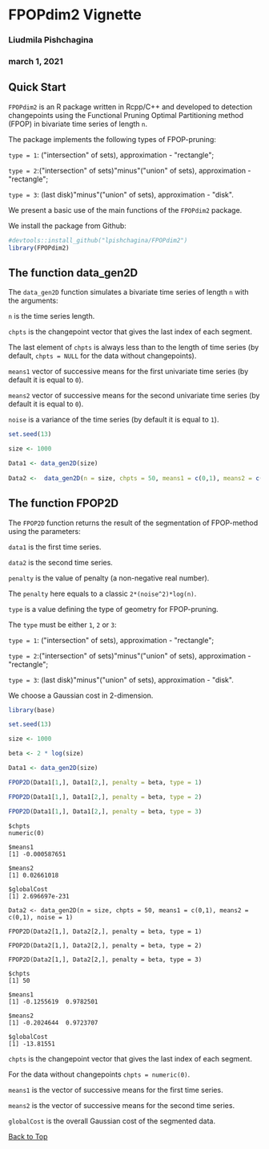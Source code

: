 <a id="top"></a>
#  FPOPdim2 Vignette
### Liudmila Pishchagina
### march 1, 2021

## Quick Start

`FPOPdim2` is an R package written in Rcpp/C++ and developed to detection changepoints using the Functional Pruning Optimal Partitioning method (FPOP) in bivariate time series of length `n`. 

The package implements the following types of FPOP-pruning: 

`type = 1`: ("intersection" of sets), approximation - "rectangle"; 

`type = 2`:("intersection" of sets)"minus"("union" of sets), approximation - "rectangle";

`type = 3`: (last disk)"minus"("union" of sets), approximation - "disk".


We present a basic use of the main functions of the `FPOPdim2` package. 

We install the package from Github:

```r
#devtools::install_github("lpishchagina/FPOPdim2")
library(FPOPdim2)
```

## The function data_gen2D

The `data_gen2D` function simulates a bivariate time series of length `n` with the arguments:

`n`  is the time series length.

`chpts` is the changepoint vector that gives the last index of each segment.

The last element of `chpts` is always less than to the length of time series (by default, `chpts = NULL`  for the data without changepoints). 

`means1` vector of successive means for the first univariate time series (by default it is equal to `0`).

`means2` vector of successive means for the second univariate time series (by default it is equal to `0`).

`noise` is a variance of the time series (by default it is equal to `1`).


```r
set.seed(13)

size <- 1000

Data1 <- data_gen2D(size) 
 
Data2 <-  data_gen2D(n = size, chpts = 50, means1 = c(0,1), means2 = c(0,1), noise = 1)
```
## The function FPOP2D

The `FPOP2D` function returns the result of the segmentation of FPOP-method using the parameters:

`data1` is the first time series.

`data2` is the second time series.

`penalty` is the value of penalty (a non-negative real number).

The `penalty` here equals to a classic `2*(noise^2)*log(n)`. 

`type` is a value defining the  type of geometry for FPOP-pruning.

The `type` must be either `1`, `2` or `3`:

`type = 1`: ("intersection" of sets), approximation - "rectangle"; 

`type = 2`:("intersection" of sets)"minus"("union" of sets), approximation - "rectangle";

`type = 3`: (last disk)"minus"("union" of sets), approximation - "disk".

We choose a Gaussian cost in 2-dimension.

```r
library(base)

set.seed(13)

size <- 1000

beta <- 2 * log(size)

Data1 <- data_gen2D(size) 

FPOP2D(Data1[1,], Data1[2,], penalty = beta, type = 1)

FPOP2D(Data1[1,], Data1[2,], penalty = beta, type = 2)

FPOP2D(Data1[1,], Data1[2,], penalty = beta, type = 3)

```

```
$chpts
numeric(0)

$means1
[1] -0.000587651

$means2
[1] 0.02661018
 
$globalCost
[1] 2.696697e-231

```

```
Data2 <- data_gen2D(n = size, chpts = 50, means1 = c(0,1), means2 = c(0,1), noise = 1)

FPOP2D(Data2[1,], Data2[2,], penalty = beta, type = 1)

FPOP2D(Data2[1,], Data2[2,], penalty = beta, type = 2)

FPOP2D(Data2[1,], Data2[2,], penalty = beta, type = 3)

$chpts
[1] 50

$means1
[1] -0.1255619  0.9782501

$means2
[1] -0.2024644  0.9723707

$globalCost
[1] -13.81551

```

`chpts` is the changepoint vector that gives the last index of each segment.

For the data without changepoints `chpts = numeric(0)`.

`means1` is the vector of successive means for the first time series.

`means2` is the vector of successive means for the second time series.

`globalCost` is the overall Gaussian cost of the segmented data. 

[Back to Top](#top)